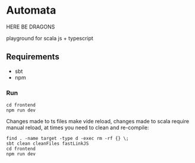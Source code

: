# Automata

HERE BE DRAGONS

playground for scala js + typescript

## Requirements

- sbt
- npm

### Run

```shell
cd frontend
npm run dev
```

Changes made to ts files make vide reload, changes made to scala require manual reload,
at times you need to clean and re-compile:

```shell
find . -name target -type d -exec rm -rf {} \;
sbt clean cleanFiles fastLinkJS
cd frontend
npm run dev
```
